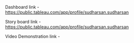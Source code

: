 Dashboard link - https://public.tableau.com/app/profile/sudharsan.sudharsan

Story board link - https://public.tableau.com/app/profile/sudharsan.sudharsan

Video Demonstration link - 
